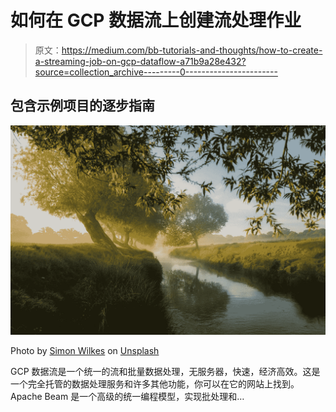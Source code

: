 # 如何在 GCP 数据流上创建流处理作业

> 原文：<https://medium.com/bb-tutorials-and-thoughts/how-to-create-a-streaming-job-on-gcp-dataflow-a71b9a28e432?source=collection_archive---------0----------------------->

## 包含示例项目的逐步指南

![](img/276963330cd00ef029eea87a020fc78c.png)

Photo by [Simon Wilkes](https://unsplash.com/@simonfromengland?utm_source=medium&utm_medium=referral) on [Unsplash](https://unsplash.com?utm_source=medium&utm_medium=referral)

GCP 数据流是一个统一的流和批量数据处理，无服务器，快速，经济高效。这是一个完全托管的数据处理服务和许多其他功能，你可以在它的网站上找到。 Apache Beam 是一个高级的统一编程模型，实现批处理和…